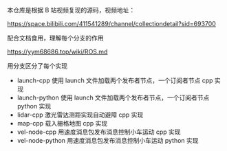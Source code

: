 本仓库是根据 B 站视频复现的源码，视频地址：

https://space.bilibili.com/411541289/channel/collectiondetail?sid=693700

配合文档食用，理解每个分支的作用

https://yym68686.top/wiki/ROS.md

用分支区分了每个实现

- launch-cpp 使用 launch 文件加载两个发布者节点，一个订阅者节点 cpp 实现
- launch-python 使用 launch 文件加载两个发布者节点，一个订阅者节点 python 实现
- lidar-cpp 激光雷达测距实现自动避障 cpp 实现
- map-cpp 载入栅格地图 cpp 实现
- vel-node-cpp 用速度消息包发布消息控制小车运动 cpp 实现
- vel-node-python 用速度消息包发布消息控制小车运动 python 实现
